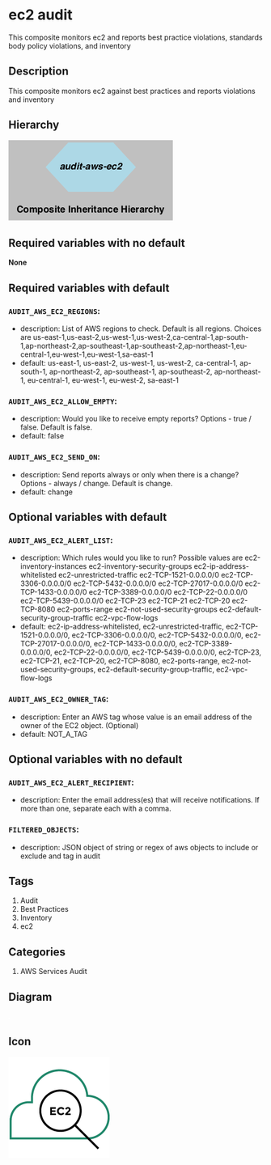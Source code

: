 ec2 audit
============================
This composite monitors ec2 and reports best practice violations, standards body policy violations, and inventory


## Description
This composite monitors ec2 against best practices and reports violations and inventory


## Hierarchy
![composite inheritance hierarchy](https://raw.githubusercontent.com/CloudCoreo/audit-aws-ec2/master/images/hierarchy.png "composite inheritance hierarchy")



## Required variables with no default

**None**


## Required variables with default

### `AUDIT_AWS_EC2_REGIONS`:
  * description: List of AWS regions to check. Default is all regions. Choices are us-east-1,us-east-2,us-west-1,us-west-2,ca-central-1,ap-south-1,ap-northeast-2,ap-southeast-1,ap-southeast-2,ap-northeast-1,eu-central-1,eu-west-1,eu-west-1,sa-east-1
  * default: us-east-1, us-east-2, us-west-1, us-west-2, ca-central-1, ap-south-1, ap-northeast-2, ap-southeast-1, ap-southeast-2, ap-northeast-1, eu-central-1, eu-west-1, eu-west-2, sa-east-1

### `AUDIT_AWS_EC2_ALLOW_EMPTY`:
  * description: Would you like to receive empty reports? Options - true / false. Default is false.
  * default: false

### `AUDIT_AWS_EC2_SEND_ON`:
  * description: Send reports always or only when there is a change? Options - always / change. Default is change.
  * default: change


## Optional variables with default

### `AUDIT_AWS_EC2_ALERT_LIST`:
  * description: Which rules would you like to run? Possible values are ec2-inventory-instances ec2-inventory-security-groups ec2-ip-address-whitelisted ec2-unrestricted-traffic ec2-TCP-1521-0.0.0.0/0 ec2-TCP-3306-0.0.0.0/0 ec2-TCP-5432-0.0.0.0/0 ec2-TCP-27017-0.0.0.0/0 ec2-TCP-1433-0.0.0.0/0 ec2-TCP-3389-0.0.0.0/0 ec2-TCP-22-0.0.0.0/0 ec2-TCP-5439-0.0.0.0/0 ec2-TCP-23 ec2-TCP-21 ec2-TCP-20 ec2-TCP-8080 ec2-ports-range ec2-not-used-security-groups ec2-default-security-group-traffic ec2-vpc-flow-logs
  * default: ec2-ip-address-whitelisted, ec2-unrestricted-traffic, ec2-TCP-1521-0.0.0.0/0, ec2-TCP-3306-0.0.0.0/0, ec2-TCP-5432-0.0.0.0/0, ec2-TCP-27017-0.0.0.0/0, ec2-TCP-1433-0.0.0.0/0, ec2-TCP-3389-0.0.0.0/0, ec2-TCP-22-0.0.0.0/0, ec2-TCP-5439-0.0.0.0/0, ec2-TCP-23, ec2-TCP-21, ec2-TCP-20, ec2-TCP-8080, ec2-ports-range, ec2-not-used-security-groups, ec2-default-security-group-traffic, ec2-vpc-flow-logs

### `AUDIT_AWS_EC2_OWNER_TAG`:
  * description: Enter an AWS tag whose value is an email address of the owner of the EC2 object. (Optional)
  * default: NOT_A_TAG


## Optional variables with no default

### `AUDIT_AWS_EC2_ALERT_RECIPIENT`:
  * description: Enter the email address(es) that will receive notifications. If more than one, separate each with a comma.

### `FILTERED_OBJECTS`:
  * description: JSON object of string or regex of aws objects to include or exclude and tag in audit

## Tags
1. Audit
1. Best Practices
1. Inventory
1. ec2


## Categories
1. AWS Services Audit


## Diagram
![diagram](https://raw.githubusercontent.com/CloudCoreo/audit-aws-ec2/master/images/diagram.png "diagram")


## Icon
![icon](https://raw.githubusercontent.com/CloudCoreo/audit-aws-ec2/master/images/icon.png "icon")

